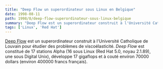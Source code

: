 ```yaml
---
title: "Deep Flow un superordinateur sous Linux en Belgique"
date: 1998-08-11
path: 1998/8/deep-flow-superordinateur-sous-linux-belgique
summary: "Deep Flow est un superordinateur construit à l'Université Catholique de Louvain pour étudier des problèmes de viscoélasticité."
tags: ['Linux', 'Red Hat']
---
```


<P>
<A HREF="http://www.meca.ucl.ac.be/memawww/deepflow/">Deep Flow</A>
est un superordinateur construit à l'Université Catholique de Louvain
pour étudier des problèmes de viscoélasticité.  <EM>Deep Flow</EM> est
constitué de 17 stations Alpha (16 sous Linux (Red Hat 5.0, noyau 2.1.89),
une sous Digital Unix), développe 17 gigaflops et à couté environ 70000
dollars (environ 400000 francs français).
</P>


